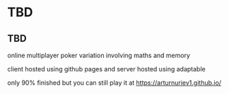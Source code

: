 # TBD

## TBD

online multiplayer poker variation involving maths and memory

client hosted using github pages and server hosted using adaptable

only 90% finished but you can still play it at https://arturnuriev1.github.io/
